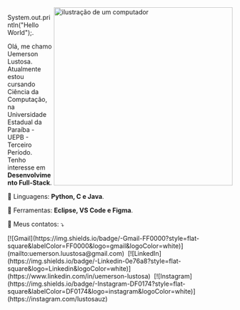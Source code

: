 <img src="https://raw.githubusercontent.com/MicaelliMedeiros/micaellimedeiros/master/image/computer-illustration.png" alt="ilustração de um computador" min-width="400px" max-width="400px" width="400px" align="right">

<p align="left"> 
  System.out.println("Hello World");.<br>

  Olá, me chamo Uemerson Lustosa.<br>
  Atualmente estou cursando Ciência da Computação, na Universidade Estadual da Paraíba - UEPB - Terceiro Período.<br>
  Tenho interesse em <strong>Desenvolvimento Full-Stack</strong>.<br>
</p>

<p align="left">
  🦄 Linguagens: <strong>Python, C e Java</strong>.<br>
</p>

<p align="left">
  💼 Ferramentas: <strong>Eclipse, VS Code e Figma</strong>.<br>
</p>

<p align="left">
  💌 Meus contatos: ⤵️
</p>

<p align="left">
  [![Gmail](https://img.shields.io/badge/-Gmail-FF0000?style=flat-square&labelColor=FF0000&logo=gmail&logoColor=white)](mailto:uemerson.luustosa@gmail.com)&nbsp;
  [![LinkedIn](https://img.shields.io/badge/-Linkedin-0e76a8?style=flat-square&logo=Linkedin&logoColor=white)](https://www.linkedin.com/in/uemerson-lustosa)&nbsp;
  [![Instagram](https://img.shields.io/badge/-Instagram-DF0174?style=flat-square&labelColor=DF0174&logo=instagram&logoColor=white)](https://instagram.com/lustosauz)
</p>

